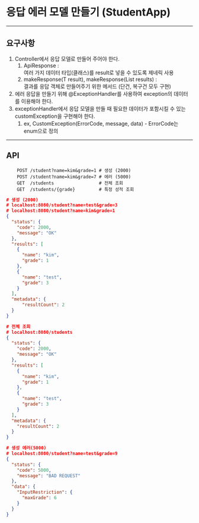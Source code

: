 # 응답 에러 모델 만들기 (StudentApp)

---

## 요구사항
1. Controller에서 응답 모델로 만들어 주어야 한다.
   1. ApiResponse<T> : \
      여러 가지 데이터 타입(클래스)를 result로 넣을 수 있도록 제네릭 사용
   2. makeResponse(T result), makeResponse(List<T> results) : \
      결과를 응답 객체로 만들어주기 위한 메서드 (단건, 복구건 모두 구현)
2. 에러 응답을 만들기 위해 @ExceptionHandler를 사용하여 exception의 데이터를 이용해야 한다.
3. exceptionHandler에서 응답 모델을 만들 때 필요한 데이터가 포함시킬 수 있는 customException을 구현해야 한다.
    1. ex, CustomException(ErrorCode, message, data) - ErrorCode는 enum으로 정의

---

## API
```
    POST /student?name=kim&grade=1 # 생성 (2000)
    POST /student?name=kim&grade=7 # 에러 (5000)
    GET  /students                 # 전체 조회
    GET  /students/{grade}         # 특정 성적 조회
```

```json
# 생성 (2000)
# localhost:8080/student?name=test&grade=3
# localhost:8080/student?name=kim&grade=1
{
  "status": {
    "code": 2000,
    "message": "OK"
  },
  "results": [
    {
      "name": "kim",
      "grade": 1
    },
    {
      "name": "test",
      "grade": 3
    }
  ],
  "metadata": {
      "resultCount": 2
  }
}
```

```json
# 전체 조회
# localhost:8080/students
{
  "status": {
    "code": 2000,
    "message": "OK"
  },
  "results": [
    {
      "name": "kim",
      "grade": 1
    },
    {
      "name": "test",
      "grade": 3
    }
  ],
  "metadata": {
    "resultCount": 2
  }
}
```

```json
# 생성 에러(5000)
# localhost:8080/student?name=test&grade=9
{
  "status": {
    "code": 5000,
    "message": "BAD REQUEST"
  },
  "data": {
    "InputRestriction": {
      "maxGrade": 6
    }
  }
}
```

